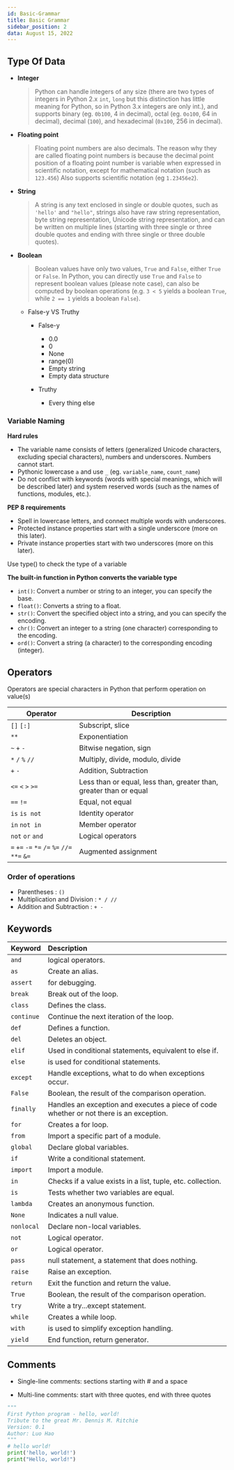 ```yaml
---
id: Basic-Grammar
title: Basic Grammar
sidebar_position: 2
data: August 15, 2022
---
```


## Type Of Data

-   **Integer**

    > Python can handle integers of any size (there are two types of integers in Python 2.x `int`, `long` but this distinction has little meaning for Python, so in Python 3.x integers are only int.), and supports binary (eg. `0b100`, 4 in decimal), octal (eg. `0o100`, 64 in decimal), decimal (`100`), and hexadecimal (`0x100`, 256 in decimal).

-   **Floating point**

    > Floating point numbers are also decimals. The reason why they are called floating point numbers is because the decimal point position of a floating point number is variable when expressed in scientific notation, except for mathematical notation (such as `123.456`) Also supports scientific notation (eg `1.23456e2`).

-   **String**

    > A string is any text enclosed in single or double quotes, such as `'hello'` and `"hello"`, strings also have raw string representation, byte string representation, Unicode string representation, and can be written on multiple lines (starting with three single or three double quotes and ending with three single or three double quotes).

-   **Boolean**

    > Boolean values ​​have only two values, `True` and `False`, either `True` or `False`. In Python, you can directly use `True` and `False` to represent boolean values ​​(please note case), can also be computed by boolean operations (e.g. `3 < 5` yields a boolean `True`, while `2 == 1` yields a boolean `False`).

    -   False-y VS Truthy

        -   False-y

            -   0.0
            -   0
            -   None
            -   range(0)
            -   Empty string
            -   Empty data structure

        -   Truthy

            -   Every thing else

### Variable Naming

**Hard rules**

-   The variable name consists of letters (generalized Unicode characters, excluding special characters), numbers and underscores. Numbers cannot start.
-   Pythonic lowercase `a` and use `_` (eg. `variable_name`, `count_name`)
-   Do not conflict with keywords (words with special meanings, which will be described later) and system reserved words (such as the names of functions, modules, etc.).

**PEP 8 requirements**

-   Spell in lowercase letters, and connect multiple words with underscores.
-   Protected instance properties start with a single underscore (more on this later).
-   Private instance properties start with two underscores (more on this later).

Use type() to check the type of a variable

**The built-in function in Python converts the variable type**

-   `int()`: Convert a number or string to an integer, you can specify the base.
-   `float()`: Converts a string to a float.
-   `str()`: Convert the specified object into a string, and you can specify the encoding.
-   `chr()`: Convert an integer to a string (one character) corresponding to the encoding.
-   `ord()`: Convert a string (a character) to the corresponding encoding (integer).

## Operators

Operators are special characters in Python that perform operation on value(s)

| Operator                                      | Description                                                        |
| --------------------------------------------- | ------------------------------------------------------------------ |
| `[]` `[:]`                                    | Subscript, slice                                                   |
| `**`                                          | Exponentiation                                                     |
| `~` `+` `-`                                   | Bitwise negation, sign                                             |
| `*` `/` `%` `//`                              | Multiply, divide, modulo, divide                                   |
| `+` `-`                                       | Addition, Subtraction                                              |
| `<=` `<` `>` `>=`                             | Less than or equal, less than, greater than, greater than or equal |
| `==` `!=`                                     | Equal, not equal                                                   |
| `is` `is not`                                 | Identity operator                                                  |
| `in` `not in`                                 | Member operator                                                    |
| `not` `or` `and`                              | Logical operators                                                  |
| `=` `+=` `-=` `*=` `/=` `%=` `//=` `**=` `&=` | Augmented assignment                                               |

### Order of operations

-   Parentheses : `()`
-   Multiplication and Division : `* / //`
-   Addition and Subtraction : `+ -`

## Keywords

| Keyword    | Description                                                                             |
| :--------- | :-------------------------------------------------------------------------------------- |
| `and`      | logical operators.                                                                      |
| `as`       | Create an alias.                                                                        |
| `assert`   | for debugging.                                                                          |
| `break`    | Break out of the loop.                                                                  |
| `class`    | Defines the class.                                                                      |
| `continue` | Continue the next iteration of the loop.                                                |
| `def`      | Defines a function.                                                                     |
| `del`      | Deletes an object.                                                                      |
| `elif`     | Used in conditional statements, equivalent to else if.                                  |
| `else`     | is used for conditional statements.                                                     |
| `except`   | Handle exceptions, what to do when exceptions occur.                                    |
| `False`    | Boolean, the result of the comparison operation.                                        |
| `finally`  | Handles an exception and executes a piece of code whether or not there is an exception. |
| `for`      | Creates a for loop.                                                                     |
| `from`     | Import a specific part of a module.                                                     |
| `global`   | Declare global variables.                                                               |
| `if`       | Write a conditional statement.                                                          |
| `import`   | Import a module.                                                                        |
| `in`       | Checks if a value exists in a list, tuple, etc. collection.                             |
| `is`       | Tests whether two variables are equal.                                                  |
| `lambda`   | Creates an anonymous function.                                                          |
| `None`     | Indicates a null value.                                                                 |
| `nonlocal` | Declare non-local variables.                                                            |
| `not`      | Logical operator.                                                                       |
| `or`       | Logical operator.                                                                       |
| `pass`     | null statement, a statement that does nothing.                                          |
| `raise`    | Raise an exception.                                                                     |
| `return`   | Exit the function and return the value.                                                 |
| `True`     | Boolean, the result of the comparison operation.                                        |
| `try`      | Write a try...except statement.                                                         |
| `while`    | Creates a while loop.                                                                   |
| `with`     | is used to simplify exception handling.                                                 |
| `yield`    | End function, return generator.                                                         |

## Comments

-   Single-line comments: sections starting with # and a space

-   Multi-line comments: start with three quotes, end with three quotes

```python
"""
First Python program - hello, world!
Tribute to the great Mr. Dennis M. Ritchie
Version: 0.1
Author: Luo Hao
"""
# hello world!
print('hello, world!')
print("Hello, world!")
```

